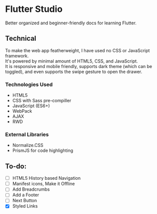# Flutter Studio
Better organized and beginner-friendly docs for learning Flutter.



## Technical
To make the web app featherweight, I have used no CSS or JavaScript framework.   
It's powered by minimal amount of HTML5, CSS, and JavaScript.   
It is responsive and mobile friendly, supports dark theme (which can be toggled), and even supports the swipe gesture to open the drawer.   

### Technologies Used
- HTML5
- CSS with Sass pre-compiller
- JavaScript (ES6+)
- WebPack
- AJAX
- RWD

### External Libraries
- Normalize.CSS
- PrismJS for code highlighting



## To-do:
- [ ] HTML5 History based Navigation
- [ ] Manifest icons, Make it Offline
- [ ] Add Breadcrumbs
- [ ] Add a Footer
- [ ] Next Button
- [x] Styled Links
